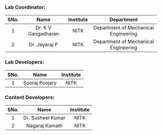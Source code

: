 <!-- Remove all lines above this line before making changes to the file -->

### Lab Coordinator:

| SNo. |        Name         | Institute |              Department              |
| :--: | :-----------------: | :-------: | :----------------------------------: |
|  1   | Dr. K V Gangadharan |   NITK    | Department of Mechanical Engineering |
|  2   | Dr. Jeyaraj P |   NITK    | Department of Mechanical Engineering |

### Lab Developers:

| SNo. |      Name      | Institute |
| :--: | :------------: | :-------: |
|  1   | Sooraj Poojary |   NITK    |

### Content Developers:

| SNo. |       Name       | Institute |
| :--: | :--------------: | :-------: |
|  1   | Dr. Susheel Kumar |   NITK    |
|  2   |  Nagaraj Kamath  |   NITK    |
